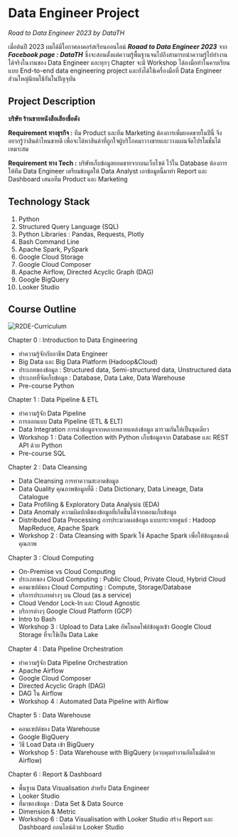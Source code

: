 # Data Engineer Project
_Road to Data Engineer 2023 by DataTH_

เมื่อต้นปี 2023 ผมได้มีโอกาศลงคอร์สเรียนออนไลน์ _**Roaad to Data Engineer 2023**_ จาก _**Facebook page : DataTH**_ ซึ่งจะสอนตั้งแต่ความรู้พื้นฐานจนไปถึงสามารถนำความรู้ไปทำงานได้จริงในงานของ Data Engineer และทุกๆ Chapter จะมี Workshop ได้ลงมือทำในคาบเรียนแบบ End-to-end data engineering project และยังได้ใช้เครื่องมือที่ Data Engineer ส่วนใหญ่นิยมใช้กันในปัญจุบัน

## Project Description
**บริษัท ร้านขายหนังสือเสียงชื่อดัง**

**Requirement ทางธุรกิจ :** ทีม Product และทีม Marketing ต้องการเพิ่มยอดขายในปีนี้ จึงอยากรู้ว่าสินค้าไหนขายดี เพื่อจะได้หาสินค้าที่ถูกใจผู้บริโภคมาวางขายและวางแผนจัดโปรโมชั่นได้เหมาะสม

**Requirement ทาง Tech :** บริษัทเก็บข้อมูลยอดขายจากบนเว็บไซต์ ไว้ใน Database ต้องการให้ทีม Data Engineer เตรียมข้อมูลให้ Data Analyst เอาข้อมูลนี้มาทำ Report และ Dashboard เสนอทีม Product และ Marketing

## Technology Stack
1. Python
2. Structured Query Language (SQL)
3. Python Libraries : Pandas, Requests, Plotly
4. Bash Command Line
5. Apache Spark, PySpark
6. Google Cloud Storage
7. Google Cloud Composer
8. Apache Airflow, Directed Acyclic Graph (DAG)
9. Google BigQuery
10. Looker Studio

## Course Outline
![R2DE-Curriculum](https://github.com/suben-mk/Data-Engineer-Project-R2DE/assets/89971741/4baa0046-9eb1-4ff5-b2f7-f6c26ed1959d)

Chapter 0 : Introduction to Data Engineering
  * ทำความรู้จักกับอาชีพ Data Engineer
  * Big Data และ Big Data Platform (Hadoop&Cloud)
  * ประเภทของข้อมูล : Structured data, Semi-structured data, Unstructured data
  * ประเภทที่จัดเก็บข้อมูล : Database, Data Lake, Data Warehouse
  * Pre-course Python
    
Chapter 1 : Data Pipeline & ETL
  * ทำความรู้จัก Data Pipeline
  * การออกแบบ Data Pipeline (ETL & ELT)
  * Data Integration การนำข้อมูลจากหลากหลายแหล่งข้อมูล มารวมกันให้เป็นชุดเดียว
  * Workshop 1 : Data Collection with Python เก็บข้อมูลจาก Database และ REST API ด้วย Python
  * Pre-course SQL

Chapter 2 : Data Cleansing
  * Data Cleansing การทาความสะอาดข้อมูล
  * Data Quality คุณภาพข้อมูลที่ดี : Data Dictionary, Data Lineage, Data Catalogue
  * Data Profiling & Exploratory Data Analysis (EDA)
  * Data Anomaly ความผิดปกติของข้อมูลที่เกิดขึ้นได้จากตอนเก็บข้อมูล
  * Distributed Data Processing การประมวลผลข้อมูล แบบกระจายศูนย์ : Hadoop MapReduce, Apache Spark
  * Workshop 2 : Data Cleansing with Spark ใช้ Apache Spark เพื่อให้ข้อมูลของมีคุณภาพ

Chapter 3 : Cloud Computing
  * On-Premise vs Cloud Computing
  * ประเภทของ Cloud Computing : Public Cloud, Private Cloud, Hybrid Cloud
  * คอนเซปต์ของ Cloud Computing : Compute, Storage/Database
  * บริการประเภทต่างๆ บน Cloud (as a service)
  * Cloud Vendor Lock-In และ Cloud Agnostic
  * บริการต่างๆ Google Cloud Platform (GCP)
  * Intro to Bash
  * Workshop 3 : Upload to Data Lake อัพโหลดไฟล์ข้อมูลเข้า Google Cloud Storage ที่จะใช้เป็น Data Lake

Chapter 4 : Data Pipeline Orchestration
  * ทำความรู้จัก Data Pipeline Orchestration
  * Apache Airflow
  * Google Cloud Composer
  * Directed Acyclic Graph (DAG)
  * DAG ใน Airflow
  * Workshop 4 : Automated Data Pipeline with Airflow

Chapter 5 : Data Warehouse
  * คอนเซปต์ของ Data Warehouse
  * Google BigQuery
  * วิธี Load Data เข้า BigQuery
  * Workshop 5 : Data Warehouse with BigQuery (ควบคุมทำงานอัตโนมัตด้วย Airflow)

Chapter 6 : Report & Dashboard
  * พื้นฐาน Data Visualisation สำหรับ Data Engineer
  * Looker Studio
  * ที่มาของข้อมูล : Data Set & Data Source
  * Dimension & Metric
  * Workshop 6 : Data Visualisation with Looker Studio สร้าง Report และ Dashboard ออนไลน์ด้วย Looker Studio







